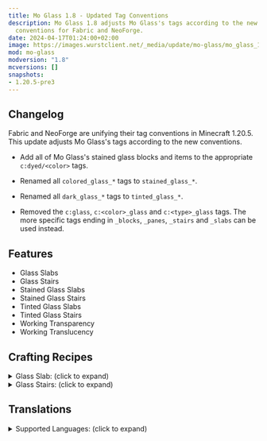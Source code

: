 ```yaml
---
title: Mo Glass 1.8 - Updated Tag Conventions
description: Mo Glass 1.8 adjusts Mo Glass's tags according to the new unified tag
  conventions for Fabric and NeoForge.
date: 2024-04-17T01:24:00+02:00
image: https://images.wurstclient.net/_media/update/mo-glass/mo_glass_1.8_540p.webp
mod: mo-glass
modversion: "1.8"
mcversions: []
snapshots:
- 1.20.5-pre3
---
```

## Changelog

Fabric and NeoForge are unifying their tag conventions in Minecraft 1.20.5. This update adjusts Mo Glass's tags according to the new conventions.

- Add all of Mo Glass's stained glass blocks and items to the appropriate `c:dyed/<color>` tags.

- Renamed all `colored_glass_*` tags to `stained_glass_*`.

- Renamed all `dark_glass_*` tags to `tinted_glass_*`.

- Removed the `c:glass`, `c:<color>_glass` and `c:<type>_glass` tags. The more specific tags ending in `_blocks`, `_panes`, `_stairs` and `_slabs` can be used instead.

## Features

- Glass Slabs
- Glass Stairs
- Stained Glass Slabs
- Stained Glass Stairs
- Tinted Glass Slabs
- Tinted Glass Stairs
- Working Transparency
- Working Translucency

## Crafting Recipes

<details>
  <summary>Glass Slab: (click to expand)</summary>
  
  ![glass slab crafting recipe](https://user-images.githubusercontent.com/10100202/69957444-5a2ddc80-150b-11ea-8c8c-e2afc5d72fb7.png)  
  ![glass slab stonecutter recipe](https://user-images.githubusercontent.com/10100202/70445670-2a974b00-1a9c-11ea-9a09-46c304cd167b.png)
</details>

<details>
  <summary>Glass Stairs: (click to expand)</summary>
  
  ![glass stairs crafting recipe](https://user-images.githubusercontent.com/10100202/69957446-5bf7a000-150b-11ea-8e61-d189de63333d.png)  
  ![glass stairs stonecutter recipe](https://user-images.githubusercontent.com/10100202/70445677-2c610e80-1a9c-11ea-8e1b-108863b47124.png)
</details>

## Translations

<details>
  <summary>Supported Languages: (click to expand)</summary>

  - Chinese (Simplified/Mainland)
  - Chinese (Traditional/Taiwan)
  - English (US)
  - French (France)
  - German (Germany)
  - Italian (Italy)
  - Japanese (Japan)
  - Oshiwambo (Oshindonga)
  - Oshiwambo (Oshikwanyama)
  - Portuguese (Brazil)
  - Russian (Russia)
  - Spanish (Argentina)
  - Spanish (Chile)
  - Spanish (Ecuador)
  - Spanish (Spain)
  - Spanish (Mexico)
  - Spanish (Uruguay)
  - Spanish (Venezuela)
</details>
